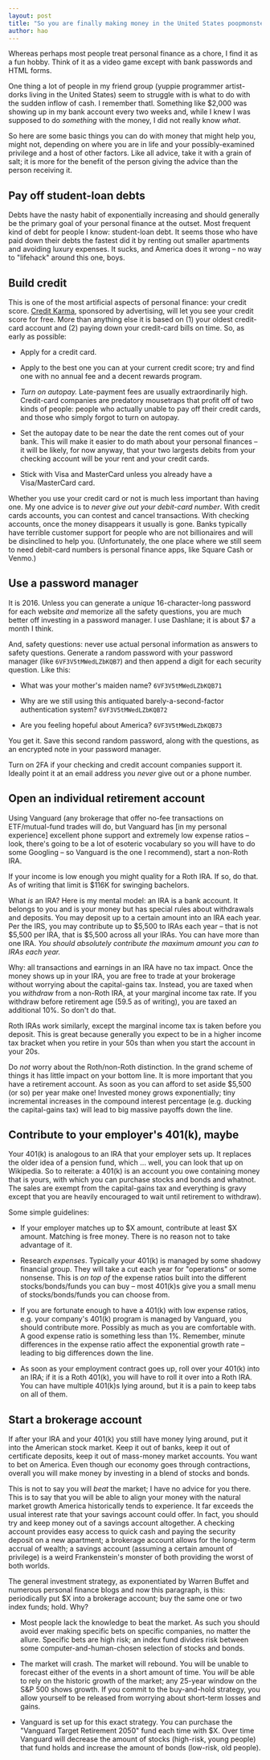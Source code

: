 ```yaml
---
layout: post
title: "So you are finally making money in the United States poopmonster"
author: hao
---
```


Whereas perhaps most people treat personal finance as a chore, I find it as a fun hobby. Think of it as a video game except with bank passwords and HTML forms. 

One thing a lot of people in my friend group (yuppie programmer artist-dorks living in the United States) seem to struggle with is what to do with the sudden inflow of cash. I remember thatl. Something like $2,000 was showing up in my bank account every two weeks and, while I knew I was supposed to do _something_ with the money, I did not really know _what_.

So here are some basic things you can do with money that might help you, might not, depending on where you are in life and your possibly-examined privilege and a host of other factors. Like all advice, take it with a grain of salt; it is more for the benefit of the person giving the advice than the person receiving it.

## Pay off student-loan debts

Debts have the nasty habit of exponentially increasing and should generally be the primary goal of your personal finance at the outset. Most frequent kind of debt for people I know: student-loan debt. It seems those who have paid down their debts the fastest did it by renting out smaller apartments and avoiding luxury expenses. It sucks, and America does it wrong – no way to "lifehack" around this one, boys.

## Build credit

This is one of the most artificial aspects of personal finance: your credit score. [Credit Karma](https://creditkarma.com), sponsored by advertising, will let you see your credit score for free. More than anything else it is based on (1) your oldest credit-card account and (2) paying down your credit-card bills on time. So, as early as possible: 

* Apply for a credit card.

* Apply to the best one you can at your current credit score; try and find one with no annual fee and a decent rewards program.

* _Turn on autopay._ Late-payment fees are usually extraordinarily high. Credit-card companies are predatory mousetraps that profit off of two kinds of people: people who actually unable to pay off their credit cards, and those who simply forgot to turn on autopay.

* Set the autopay date to be near the date the rent comes out of your bank. This will make it easier to do math about your personal finances – it will be likely, for now anyway, that your two largests debits from your checking account will be your rent and your credit cards.

* Stick with Visa and MasterCard unless you already have a Visa/MasterCard card.

Whether you use your credit card or not is much less important than having one. My one advice is to _never give out your debit-card number_. With credit cards accounts, you can contest and cancel transactions. With checking accounts, once the money disappears it usually is gone. Banks typically have terrible customer support for people who are not billionaires and will be disinclined to help you. (Unfortunately, the one place where we still seem to need debit-card numbers is personal finance apps, like Square Cash or Venmo.)

## Use a password manager

It is 2016. Unless you can generate a _unique_ 16-character-long password for each website _and_ memorize all the safety questions, you are much better off investing in a password manager. I use Dashlane; it is about $7 a month I think.

And, safety questions: never use actual personal information as answers to safety questions. Generate a random password with your password manager (like `6VF3V5tMWedLZbKQB7`) and then append a digit for each security question. Like this:

* What was your mother's maiden name? `6VF3V5tMWedLZbKQB71`

* Why are we still using this antiquated barely-a-second-factor authentication system? `6VF3V5tMWedLZbKQB72`

* Are you feeling hopeful about America? `6VF3V5tMWedLZbKQB73`

You get it. Save this second random password, along with the questions, as an encrypted note in your password manager.

Turn on 2FA if your checking and credit account companies support it. Ideally point it at an email address you _never_ give out or a phone number.

## Open an individual retirement account

Using Vanguard (any brokerage that offer no-fee transactions on ETF/mutual-fund trades will do, but Vanguard has [in my personal experience] excellent phone support and extremely low expense ratios – look, there's going to be a lot of esoteric vocabulary so you will have to do some Googling – so Vanguard is the one I recommend), start a non-Roth IRA.

If your income is low enough you might quality for a Roth IRA. If so, do that. As of writing that limit is $116K for swinging bachelors.

What _is_ an IRA? Here is my mental model: an IRA is a bank account. It belongs to you and is your money but has special rules about withdrawals and deposits. You may deposit up to a certain amount into an IRA each year. Per the IRS, you may contribute up to $5,500 to IRAs each year – that is not $5,500 per IRA, that is $5,500 across all your IRAs. You can have more than one IRA. _You should absolutely contribute the maximum amount you can to IRAs each year._

Why: all transactions and earnings in an IRA have no tax impact. Once the money shows up in your IRA, you are free to trade at your brokerage without worrying about the capital-gains tax. Instead, you are taxed when you _withdraw_ from a non-Roth IRA, at your marginal income tax rate. If you withdraw before retirement age (59.5 as of writing), you are taxed an additional 10%. So don't do that.

Roth IRAs work similarly, except the marginal income tax is taken before you deposit. This is great because generally you expect to be in a higher income tax bracket when you retire in your 50s than when you start the account in your 20s.

Do _not_ worry about the Roth/non-Roth distinction. In the grand scheme of things it has little impact on your bottom line. It is more important that you have a retirement account. As soon as you can afford to set aside $5,500 (or so) per year make one! Invested money grows exponentially; tiny incremental increases in the compound interest percentage (e.g. ducking the capital-gains tax) will lead to big massive payoffs down the line.

## Contribute to your employer's 401(k), maybe

Your 401(k) is analogous to an IRA that your employer sets up. It replaces the older idea of a pension fund, which ... well, you can look that up on Wikipedia. So to reiterate: a 401(k) is an account you owe containing money that is yours, with which you can purchase stocks and bonds and whatnot. The sales are exempt from the capital-gains tax and everything is gravy except that you are heavily encouraged to wait until retirement to withdraw).

Some simple guidelines:

* If your employer matches up to $X amount, contribute at least $X amount. Matching is free money. There is no reason not to take advantage of it.

* Research _expenses_. Typically your 401(k) is managed by some shadowy financial group. They will take a cut each year for "operations" or some nonsense. This is _on top of_ the expense ratios built into the different stocks/bonds/funds you can buy – most 401(k)s give you a small menu of stocks/bonds/funds you can choose from.

* If you are fortunate enough to have a 401(k) with low expense ratios, e.g. your company's 401(k) program is managed by Vanguard, you should contribute more. Possibly as much as you are comfortable with. A good expense ratio is something less than 1%. Remember, minute differences in the expense ratio affect the exponential growth rate – leading to big differences down the line.

* As soon as your employment contract goes up, roll over your 401(k) into an IRA; if it is a Roth 401(k), you will have to roll it over into a Roth IRA. You can have multiple 401(k)s lying around, but it is a pain to keep tabs on all of them.

## Start a brokerage account

If after your IRA and your 401(k) you still have money lying around, put it into the American stock market. Keep it out of banks, keep it out of certificate deposits, keep it out of mass-money market accounts. You want to bet on America. Even though our economy goes through contractions, overall you will make money by investing in a blend of stocks and bonds.

This is not to say you will _beat_ the market; I have no advice for you there. This is to say that you will be able to align your money with the natural market growth America historically tends to experience. It far exceeds the usual interest rate that your savings account could offer. In fact, you should try and keep money out of a savings account altogether. A checking account provides easy access to quick cash and paying the security deposit on a new apartment; a brokerage account allows for the long-term accrual of wealth; a savings account (assuming a certain amount of privilege) is a weird Frankenstein's monster of both providing the worst of both worlds.

The general investment strategy, as exponentiated by Warren Buffet and numerous personal finance blogs and now this paragraph, is this: periodically put $X into a brokerage account; buy the same one or two index funds; hold. Why?

* Most people lack the knowledge to beat the market. As such you should avoid ever making specific bets on specific companies, no matter the allure. Specific bets are high risk; an index fund divides risk between some computer-and-human-chosen selection of stocks and bonds.

* The market will crash. The market will rebound. You will be unable to forecast either of the events in a short amount of time. You _will_ be able to rely on the historic growth of the market; any 25-year window on the S&P 500 shows growth. If you commit to the buy-and-hold strategy, you allow yourself to be released from worrying about short-term losses and gains.

* Vanguard is set up for this exact strategy. You can purchase the "Vanguard Target Retirement 2050" fund each time with $X. Over time Vanguard will decrease the amount of stocks (high-risk, young people) that fund holds and increase the amount of bonds (low-risk, old people).
